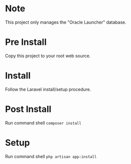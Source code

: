 # Note

This project only manages the "Oracle Launcher" database.

# Pre Install

Copy this project to your root web source.

# Install

Follow the Laravel install/setup procedure.

# Post Install

Run command shell `composer install`

# Setup

Run command shell `php artisan app:install`
